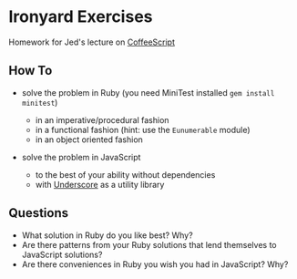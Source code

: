 # Ironyard Exercises

Homework for Jed's lecture on [CoffeeScript](http://coffeescript.org)

## How To

- solve the problem in Ruby (you need MiniTest installed `gem install
  minitest`)
  - in an imperative/procedural fashion
  - in a functional fashion (hint: use the `Eunumerable` module)
  - in an object oriented fashion

- solve the problem in JavaScript 
  - to the best of your ability without dependencies
  - with [Underscore](http://underscorejs.org) as a utility library

## Questions

- What solution in Ruby do you like best? Why?
- Are there patterns from your Ruby solutions that lend themselves to JavaScript solutions?
- Are there conveniences in Ruby you wish you had in JavaScript? Why?
